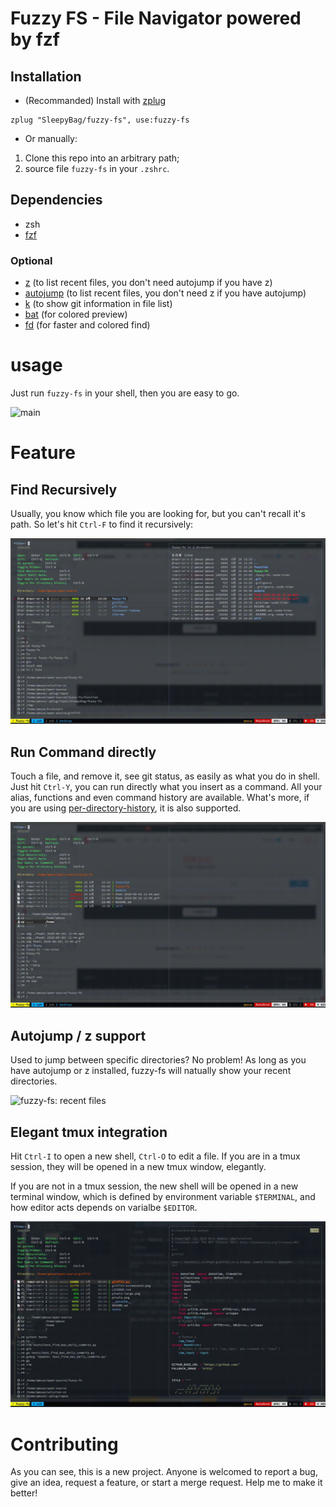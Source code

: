 # Fuzzy FS - File Navigator powered by fzf

## Installation

- (Recommanded) Install with [zplug](https://github.com/zplug/zplug "zplug")

```
zplug "SleepyBag/fuzzy-fs", use:fuzzy-fs
```

- Or manually:

1. Clone this repo into an arbitrary path;
2. source file `fuzzy-fs` in your `.zshrc`.

## Dependencies

- zsh
- [fzf](https://github.com/junegunn/fzf "fzf")

### Optional

- [z](https://github.com/rupa/z "z") (to list recent files, you don't need autojump if you have z)
- [autojump](https://github.com/wting/autojump "autojump") (to list recent files, you don't need z if you have autojump)
- [k](https://github.com/supercrabtree/k "k") (to show git information in file list)
- [bat](https://github.com/sharkdp/bat "bat") (for colored preview)
- [fd](https://github.com/sharkdp/fd "fd") (for faster and colored find)

# usage

Just run `fuzzy-fs` in your shell, then you are easy to go.

![main](https://raw.githubusercontent.com/SleepyBag/fuzzy-fs/readme/demonstration/main.gif "fuzzy-fs")

# Feature

## Find Recursively

Usually, you know which file you are looking for, but you can't recall it's path. So let's hit `Ctrl-F` to find it recursively:

![fuzzy-fs: find](https://raw.githubusercontent.com/SleepyBag/fuzzy-fs/readme/demonstration/find.gif "fuzzy-fs: find")

## Run Command directly

Touch a file, and remove it, see git status, as easily as what you do in shell. Just hit `Ctrl-Y`, you can run directly what you insert as a command. All your alias, functions and even command history are available. What's more, if you are using [per-directory-history](https://github.com/jimhester/per-directory-history "per-directory-history"), it is also supported.

![fuzzy-fs: command](https://raw.githubusercontent.com/SleepyBag/fuzzy-fs/readme/demonstration/command.gif "fuzzy-fs: command")

## Autojump / z support

Used to jump between specific directories? No problem! As long as you have autojump or z installed, fuzzy-fs will natually show your recent directories.

![fuzzy-fs: recent files](https://raw.githubusercontent.com/SleepyBag/fuzzy-fs/readme/demonstration/recent-files.gif "fuzzy-fs: recent files")

## Elegant tmux integration

Hit `Ctrl-I` to open a new shell, `Ctrl-O` to edit a file. If you are in a tmux session, they will be opened in a new tmux window, elegantly.

If you are not in a tmux session, the new shell will be opened in a new terminal window, which is defined by environment variable `$TERMINAL`, and how editor acts depends on varialbe `$EDITOR`.

![fuzzy-fs: tmux](https://raw.githubusercontent.com/SleepyBag/fuzzy-fs/readme/demonstration/tmux.gif "fuzzy-fs: tmux")

# Contributing

As you can see, this is a new project. Anyone is welcomed to report a bug, give an idea, request a feature, or start a merge request. Help me to make it better!
